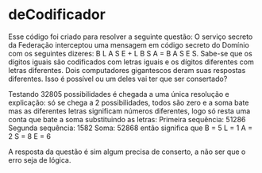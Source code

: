 # deCodificador
 
Esse código foi criado para resolver a seguinte questão:
    O serviço secreto da Federação interceptou uma mensagem em código secreto do Domínio com
    os seguintes dizeres: B L A S E + L B S A = B A S E S. Sabe-se que os dígitos iguais são codificados com
    letras iguais e os dígitos diferentes com letras diferentes. Dois computadores gigantescos deram suas respostas
    diferentes. Isso é possível ou um deles vai ter que ser consertado?

Testando 32805 possibilidades é chegada a uma única resolução e explicação:
só se chega a 2 possibilidades, todos são zero e a soma bate mas
as diferentes letras significam números diferentes, logo só resta uma conta que bate a soma substituindo
as letras: 
    Primeira sequência: 51286
    Segunda sequência: 1582
    Soma: 52868
então significa que 
    B = 5
    L = 1
    A = 2
    S = 8
    E = 6

A resposta da questão é sim algum precisa de conserto, a não ser que o erro seja de lógica.
